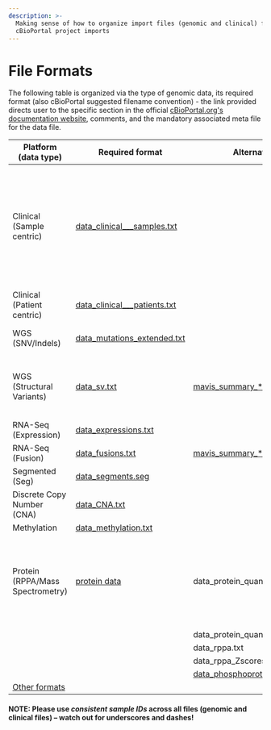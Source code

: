 ```yaml
---
description: >-
  Making sense of how to organize import files (genomic and clinical) for
  cBioPortal project imports
---
```


# File Formats

The following table is organized via the type of genomic data, its required format (also cBioPortal suggested filename convention) - the link provided directs user to the specific section in the official [cBioPortal.org's documentation website](https://docs.cbioportal.org/5.1-data-loading/data-loading/file-formats#formats), comments, and the mandatory associated meta file for the data file.



| Platform (data type)                                                                    | Required format                                                                                                                 | Alternate formats                                                                                                                | Notes                                                                                                                                            | Associated meta file                       |
| --------------------------------------------------------------------------------------- | ------------------------------------------------------------------------------------------------------------------------------- | -------------------------------------------------------------------------------------------------------------------------------- | ------------------------------------------------------------------------------------------------------------------------------------------------ | ------------------------------------------ |
| Clinical (Sample centric)                                                               | [data\_clinical_\__samples.txt](https://docs.cbioportal.org/5.1-data-loading/data-loading/file-formats#clinical-sample-columns) |                                                                                                                                  | Samples file is mandatory; this file is where the mapping of the sample IDs happen (all sample IDs across all files, genomic and clinical files) | meta\_clinical\_samples.txt                |
| Clinical (Patient centric)                                                              | [data\_clinical_\__patients.txt](https://docs.cbioportal.org/5.1-data-loading/data-loading/file-formats#clinical-data)          |                                                                                                                                  |                                                                                                                                                  | meta\_clinical\_patients.txt               |
| WGS (SNV/Indels)                                                                        | [data\_mutations\_extended.txt](https://docs.cbioportal.org/5.1-data-loading/data-loading/file-formats#mutation-data)           |                                                                                                                                  | Must be in MAF format; Run [vcf2maf](https://github.com/mskcc/vcf2maf)                                                                           | meta\_mutations\_extended.txt              |
| WGS (Structural Variants)                                                               | [data\_sv.txt](https://docs.cbioportal.org/5.1-data-loading/data-loading/file-formats#structural-variant-data)                  | [mavis\_summary\_\*.tab file](http://mavis.bcgsc.ca/docs/latest/mavis.summary.html?highlight=output)                             | cBioportal is still working on this; if you have fusions file instead, its fine                                                                  | meta\_sv.txt                               |
| RNA-Seq (Expression)                                                                    | [data\_expressions.txt](https://docs.cbioportal.org/5.1-data-loading/data-loading/file-formats#expression-data)                 |                                                                                                                                  |                                                                                                                                                  | meta\_expressions.txt                      |
| RNA-Seq (Fusion)                                                                        | [data\_fusions.txt](https://docs.cbioportal.org/5.1-data-loading/data-loading/file-formats#fusion-data)                         | [mavis\_summary\_\*.tab file](http://mavis.bcgsc.ca/docs/latest/mavis.summary.html?highlight=output)                             |                                                                                                                                                  | meta\_fusions.txt                          |
| Segmented (Seg)                                                                         | [data\_segments.seg](https://docs.cbioportal.org/5.1-data-loading/data-loading/file-formats#segmented-data)                     |                                                                                                                                  |                                                                                                                                                  | meta\_segments.txt                         |
| Discrete Copy Number (CNA)                                                              | [data\_CNA.txt](https://docs.cbioportal.org/5.1-data-loading/data-loading/file-formats#discrete-copy-number-data)               |                                                                                                                                  |                                                                                                                                                  | meta\_CNA.txt                              |
| Methylation                                                                             | [data\_methylation.txt](https://docs.cbioportal.org/5.1-data-loading/data-loading/file-formats#methylation-data)                |                                                                                                                                  |                                                                                                                                                  | meta\_methylation.txt                      |
| Protein (RPPA/Mass Spectrometry)                                                        | [protein data](https://docs.cbioportal.org/5.1-data-loading/data-loading/file-formats#protein-level-data)                       | data\_protein\_quantification.txt                                                                                                | Depends if you have RPPA or Mass Spectrometry data; Log2value or z-score datatypes                                                               | meta\_protein\_quantification.txt          |
|                                                                                         |                                                                                                                                 | data\_protein\_quantification\_Zscores.txt                                                                                       |                                                                                                                                                  | meta\_protein\_quantification\_Zscores.txt |
|                                                                                         |                                                                                                                                 | data\_rppa.txt                                                                                                                   |                                                                                                                                                  | meta\_rppa.txt                             |
|                                                                                         |                                                                                                                                 | data\_rppa\_Zscores.txt                                                                                                          |                                                                                                                                                  | meta\_rppa\_Zscores.txt                    |
|                                                                                         |                                                                                                                                 | [data\_phosphoprotein\_quantification.txt](https://docs.cbioportal.org/5.1-data-loading/data-loading/file-formats#generic-assay) |                                                                                                                                                  | meta\_phosphoprotein\_quantification.txt   |
| [Other formats](https://docs.cbioportal.org/5.1-data-loading/data-loading/file-formats) |                                                                                                                                 |                                                                                                                                  |                                                                                                                                                  |                                            |

#### NOTE: Please use _consistent sample IDs_ across all files (genomic and clinical files) – watch out for underscores and dashes!

